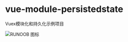 # vue-module-persistedstate
Vuex模块化和持久化示例项目

![RUNOOB 图标](http://static.runoob.com/images/runoob-logo.png)
